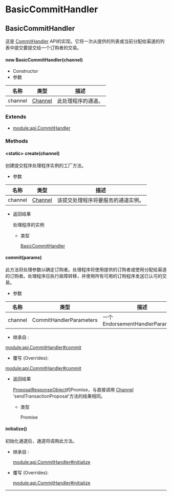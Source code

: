 # BasicCommitHandler

## BasicCommitHandler

 这是 [CommitHandler](https://hyperledger.github.io/fabric-sdk-node/release-1.4/module-api.CommitHandler.html)   API的实现。它将一次从提供的列表或当前分配给渠道的列表中提交要提交给一个订购者的交易。 

#### new BasicCommitHandler(channel)

- Constructor
- 参数

| 名称    | 类型                                                         | 描述               |
| ------- | ------------------------------------------------------------ | ------------------ |
| channel | [ Channel](https://hyperledger.github.io/fabric-sdk-node/release-1.4/Channel.html) | 此处理程序的通道。 |

### Extends

- [module:api.CommitHandler](https://hyperledger.github.io/fabric-sdk-node/release-1.4/module-api.CommitHandler.html)

### Methods

#### &lt;static&gt; create(channel)

 创建提交程序处理程序实例的工厂方法。 

- 参数

| 名称    | 类型                                                         | 描述                               |
| ------- | ------------------------------------------------------------ | ---------------------------------- |
| channel | [ Channel](https://hyperledger.github.io/fabric-sdk-node/release-1.4/Channel.html) | 该提交处理程序将要服务的通道实例。 |

- 返回结果

   处理程序的实例 

   - 类型

      [BasicCommitHandler](https://hyperledger.github.io/fabric-sdk-node/release-1.4/BasicCommitHandler.html) 

#### commit(params)

 此方法将处理参数以确定订购者。处理程序将使用提供的订购者或使用分配给渠道的订购者。处理程序应执行故障转移，并使用所有可用的订购程序发送已认可的交易。 

- 参数

| 名称    | 类型                    | 描述                             |
| ------- | ----------------------- | -------------------------------- |
| channel | CommitHandlerParameters | 一个EndorsementHandlerParameters |

-  继承自 :

  [module:api.CommitHandler#commit](https://hyperledger.github.io/fabric-sdk-node/release-1.4/module-api.CommitHandler.html#commit)

-  覆写 (Overrides):

  [module:api.CommitHandler#commit](https://hyperledger.github.io/fabric-sdk-node/release-1.4/module-api.CommitHandler.html#commit)

- 返回结果

   [ProposalResponseObject](https://hyperledger.github.io/fabric-sdk-node/release-1.4/global.html#ProposalResponseObject)的Promise，与直接调用 [Channel](https://hyperledger.github.io/fabric-sdk-node/release-1.4/Channel.html) 'sendTransactionProposal'方法的结果相同。 

   - 类型

     Promise

#### initialize()

 初始化通道后，通道将调用此方法。 

-  继承自 :

   [module:api.CommitHandler#initialize](https://hyperledger.github.io/fabric-sdk-node/release-1.4/module-api.CommitHandler.html#initialize) 

-  覆写 (Overrides):

   [module:api.CommitHandler#initialize](https://hyperledger.github.io/fabric-sdk-node/release-1.4/module-api.CommitHandler.html#initialize) 

***
